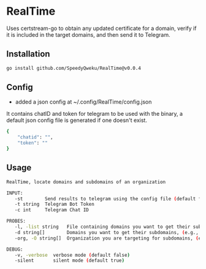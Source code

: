 # RealTime

Uses certstream-go to obtain any updated certificate for a domain, verify if it is included in the target domains, and then send it to Telegram.

## Installation

```bash
go install github.com/SpeedyQweku/RealTime@v0.0.4
```

## Config

- added a json config at ~/.config/RealTime/config.json

It contains chatID and token for telegram to be used with the binary, a default json config file is generated if one doesn't exist.

```bash
{
    "chatid": "",
    "token": ""
}
```

## Usage

```bash
RealTime, locate domains and subdomains of an organization

INPUT:
   -st        Send results to telegram using the config file (default false)
   -t string  Telegram Bot Token
   -c int     Telegram Chat ID

PROBES:
   -l, -list string   File containing domains you want to get their subdomains
   -d string[]        Domains you want to get their subdomains, (e.g., 'example.com','example.org')
   -org, -O string[]  Organization you are targeting for subdomains, (e.g., 'Microsoft Corporation,Amazon','Cisco Systems Inc.')

DEBUG:
   -v, -verbose  verbose mode (default false)
   -silent       silent mode (default true)
```
